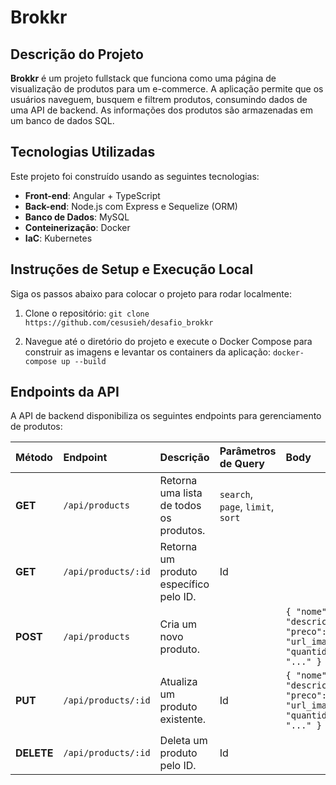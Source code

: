 # Brokkr

## Descrição do Projeto

**Brokkr** é um projeto fullstack que funciona como uma página de visualização de produtos para um e-commerce. A aplicação permite que os usuários naveguem, busquem e filtrem produtos, consumindo dados de uma API de backend. As informações dos produtos são armazenadas em um banco de dados SQL.

## Tecnologias Utilizadas

Este projeto foi construído usando as seguintes tecnologias:

* **Front-end**: Angular + TypeScript
* **Back-end**: Node.js com Express e Sequelize (ORM)
* **Banco de Dados**: MySQL
* **Conteinerização**: Docker
* **IaC**: Kubernetes

## Instruções de Setup e Execução Local

Siga os passos abaixo para colocar o projeto para rodar localmente:

1.  Clone o repositório:
    `git clone https://github.com/cesusieh/desafio_brokkr`

2.  Navegue até o diretório do projeto e execute o Docker Compose para construir as imagens e levantar os containers da aplicação:
    `docker-compose up --build`

## Endpoints da API

A API de backend disponibiliza os seguintes endpoints para gerenciamento de produtos:

| Método | Endpoint | Descrição | Parâmetros de Query | Body |
| :--- | :--- | :--- | :--- | :--- |
| **GET** | `/api/products` | Retorna uma lista de todos os produtos. | `search`, `page`, `limit`, `sort` |  |
| **GET** | `/api/products/:id` | Retorna um produto específico pelo ID. | Id |  |
| **POST** | `/api/products` | Cria um novo produto. |  | `{ "nome": "...", "descricao": "...", "preco": "...", "url_imagem": "...", "quantidade_em_stock": "..." }` |
| **PUT** | `/api/products/:id` | Atualiza um produto existente. | Id | `{ "nome": "...", "descricao": "...", "preco": "...", "url_imagem": "...", "quantidade_em_stock": "..." }` |
| **DELETE** | `/api/products/:id` | Deleta um produto pelo ID. | Id  |  |
